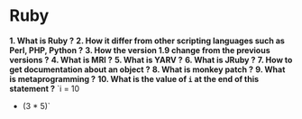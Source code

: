 # Ruby

**1. What is Ruby ?**
**2. How it differ from other scripting languages such as Perl, PHP, Python ?**
**3. How the version 1.9 change from the previous versions ?**
**4. What is MRI ?**
**5. What is YARV ?**
**6. What is JRuby ?**
**7. How to get documentation about an object ?**
**8. What is monkey patch ?**
**9. What is metaprogramming ?**
**10. What is the value of `i` at the end of this statement ?**
`i = 10
+ (3 * 5)` 